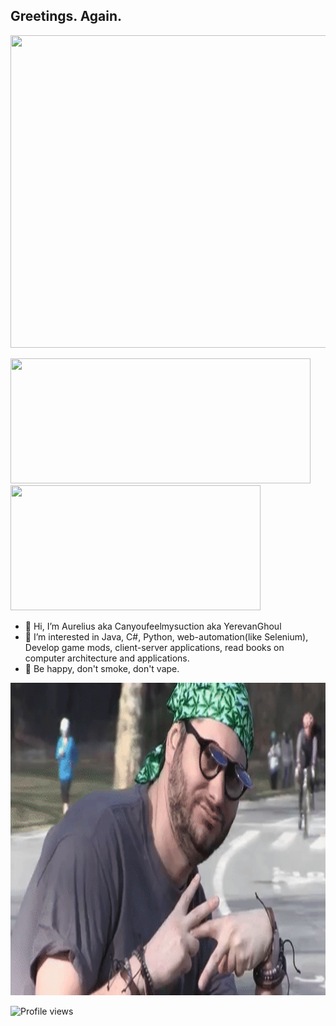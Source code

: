 ## Greetings. Again.



<img src="/gifs/zavaal.gif" width="885" height="500"/>

<img src="https://github-readme-stats.vercel.app/api?username=mraureliuss&show_icons=true&theme=tokyonight" height="200" width="480"/> <img src="https://github-readme-stats.vercel.app/api/top-langs/?username=mraureliuss&layout=compact&theme=tokyonight&langs_count=10" height="200" width="400"/>

- 👋 Hi, I’m Aurelius aka Canyoufeelmysuction aka YerevanGhoul
- 👀 I’m interested in Java, C#, Python, web-automation(like Selenium), Develop game mods, client-server applications, read books on computer architecture and applications.
- 🧡 Be happy, don't smoke, don't vape. 

<img src="/gifs/VAPENATION.gif" width="885" height="500"/>

![Profile views](https://gpvc.arturio.dev/mraureliuss)
